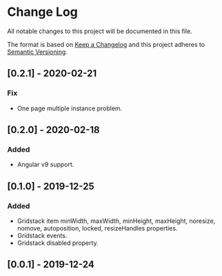 # Change Log
All notable changes to this project will be documented in this file.

The format is based on [Keep a Changelog](http://keepachangelog.com/en/1.0.0/)
and this project adheres to [Semantic Versioning](http://semver.org/spec/v2.0.0.html).

## [0.2.1] - 2020-02-21

### Fix
- One page multiple instance problem.

## [0.2.0] - 2020-02-18

### Added
- Angular v9 support.

## [0.1.0] - 2019-12-25

### Added
- Gridstack item minWidth, maxWidth, minHeight, maxHeight, noresize, nomove, autoposition, locked, resizeHandles properties.
- Gridstack events.
- Gridstack disabled property.

## [0.0.1] - 2019-12-24
